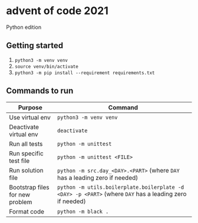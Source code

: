# advent of code 2021

Python edition

## Getting started
1. `python3 -m venv venv`
1. `source venv/bin/activate`
1. `python3 -m pip install --requirement requirements.txt`

## Commands to run
| Purpose                         | Command |
|---------------------------------|---------|
| Use virtual env                 | `python3 -m venv venv` |
| Deactivate virtual env          | `deactivate` |
| Run all tests                   | `python -m unittest` |
| Run specific test file          | `python -m unittest <FILE>` |
| Run solution file               | `python -m src.day_<DAY>.<PART>` (where `DAY` has a leading zero if needed) |
| Bootstrap files for new problem | `python -m utils.boilerplate.boilerplate -d <DAY> -p <PART>` (where `DAY` has a leading zero if needed) |
| Format code                     | `python -m black .` |
